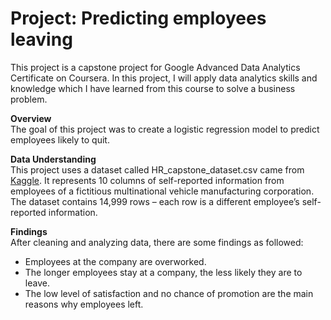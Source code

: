# Project: Predicting employees leaving
This project is a capstone project for Google Advanced Data Analytics Certificate on Coursera. In this project, I will apply data analytics skills and knowledge which I have learned from this course to solve a business problem.

**Overview**  
The goal of this project was to create a logistic regression model to predict employees likely to quit.

**Data Understanding**  
This project uses a dataset called HR_capstone_dataset.csv came from [Kaggle](https://www.kaggle.com/datasets/mfaisalqureshi/hr-analytics-and-job-prediction?select=HR_comma_sep.csv). It represents 10 columns of self-reported information from employees of a fictitious multinational vehicle manufacturing corporation. The dataset contains 14,999 rows – each row is a different employee’s self-reported information. 

**Findings**  
After cleaning and analyzing data, there are some findings as followed:
- Employees at the company are overworked.
- The longer employees stay at a company, the less likely they are to leave.
- The low level of satisfaction and no chance of promotion are the main reasons why employees left.
